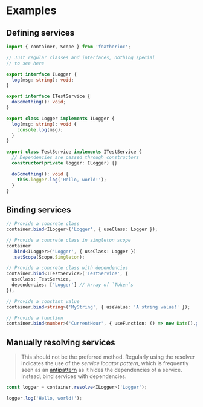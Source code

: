 # Examples

## Defining services
```ts
import { container, Scope } from 'featherioc';

// Just regular classes and interfaces, nothing special
// to see here

export interface ILogger {
  log(msg: string): void;
}

export interface ITestService {
  doSomething(): void;
}

export class Logger implements ILogger {
  log(msg: string): void {
    console.log(msg);
  }
}

export class TestService implements ITestService {
  // Dependencies are passed through constructors
  constructor(private logger: ILogger) {}

  doSomething(): void {
    this.logger.log('Hello, world!');
  }
}
```

## Binding services
```ts
// Provide a concrete class
container.bind<ILogger>('Logger', { useClass: Logger });

// Provide a concrete class in singleton scope
container
  .bind<ILogger>('Logger', { useClass: Logger })
  .setScope(Scope.Singleton);

// Provide a concrete class with dependencies
container.bind<ITestService>('TestService', {
  useClass: TestService,
  dependencies: ['Logger'] // Array of `Token`s
});

// Provide a constant value
container.bind<string>('MyString', { useValue: 'A string value!' });

// Provide a function
container.bind<number>('CurrentHour', { useFunction: () => new Date().getHours() });
```

## Manually resolving services
> This should not be the preferred method. Regularly using the resolver indicates
> the use of the _service locator pattern_, which is frequently seen as an
> [antipattern](https://blog.ploeh.dk/2010/02/03/ServiceLocatorisanAnti-Pattern)
> as it hides the dependencies of a service. Instead, bind services with dependencies.

```ts
const logger = container.resolve<ILogger>('Logger');

logger.log('Hello, world!');
```
